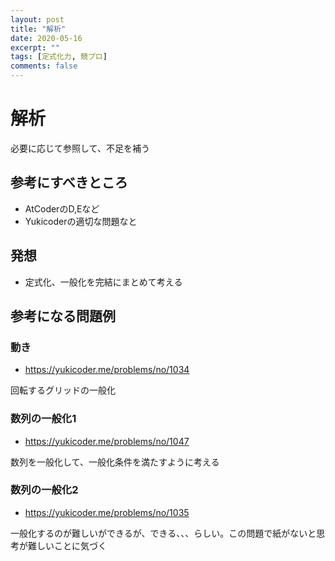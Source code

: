 ```yaml
---
layout: post
title: "解析"
date: 2020-05-16
excerpt: ""
tags: [定式化力, 競プロ]
comments: false
---
```


# 解析

必要に応じて参照して、不足を補う

## 参考にすべきところ
 - AtCoderのD,Eなど
 - Yukicoderの適切な問題なと


## 発想
 - 定式化、一般化を完結にまとめて考える


## 参考になる問題例

### 動き

 - https://yukicoder.me/problems/no/1034

回転するグリッドの一般化

### 数列の一般化1
 
  - https://yukicoder.me/problems/no/1047

数列を一般化して、一般化条件を満たすように考える

### 数列の一般化2
 
  - https://yukicoder.me/problems/no/1035

一般化するのが難しいができるが、できる、、、らしい。この問題で紙がないと思考が難しいことに気づく

